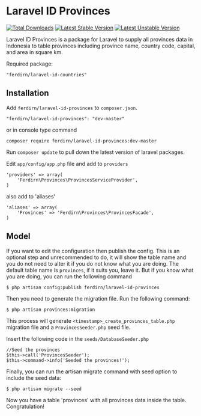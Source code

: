 # Laravel ID Provinces

[![Total Downloads](https://poser.pugx.org/ferdirn/laravel-id-provinces/downloads.svg)](https://packagist.org/packages/ferdirn/laravel-id-provinces)
[![Latest Stable Version](https://poser.pugx.org/ferdirn/laravel-id-provinces/v/stable.svg)](https://packagist.org/packages/ferdirn/laravel-id-provinces)
[![Latest Unstable Version](https://poser.pugx.org/ferdirn/laravel-id-provinces/v/unstable.svg)](https://packagist.org/packages/ferdirn/laravel-id-provinces)

Laravel ID Provinces is a package for Laravel to supply all provinces data in Indonesia to table provinces including province name, country code, capital, and area in square km.

Required package:

    "ferdirn/laravel-id-countries"


## Installation

Add `ferdirn/laravel-id-provinces` to `composer.json`.

    "ferdirn/laravel-id-provinces": "dev-master"

or in console type command

    composer require ferdirn/laravel-id-provinces:dev-master

Run `composer update` to pull down the latest version of laravel packages.

Edit `app/config/app.php` file and add to `providers`

    'providers' => array(
        'Ferdirn\Provinces\ProvincesServiceProvider',
    )

also add to 'aliases'

    'aliases' => array(
        'Provinces' => 'Ferdirn\Provinces\ProvincesFacade',
    )


## Model

If you want to edit the configuration then publish the config. This is an optional step and unrecommended to do, it will show the table name and you do not need to alter it if you do not know what you are doing. The default table name is `provinces`, if it suits you, leave it. But if you know what you are doing, you can run the following command

    $ php artisan config:publish ferdirn/laravel-id-provinces


Then you need to generate the migration file. Run the following command:

    $ php artisan provinces:migration

This process will generate `<timestamp>_create_provinces_table.php` migration file and a `ProvincesSeeder.php` seed file.

Insert the following code in the `seeds/DatabaseSeeder.php`

    //Seed the provinces
    $this->call('ProvincesSeeder');
    $this->command->info('Seeded the provinces!');

Finally, you can run the artisan migrate command with seed option to include the seed data:

    $ php artisan migrate --seed

Now you have a table 'provinces' with all provinces data inside the table. Congratulation!